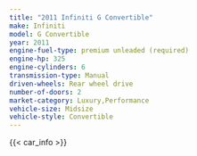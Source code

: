 ```yaml
---
title: "2011 Infiniti G Convertible"
make: Infiniti
model: G Convertible
year: 2011
engine-fuel-type: premium unleaded (required)
engine-hp: 325
engine-cylinders: 6
transmission-type: Manual
driven-wheels: Rear wheel drive
number-of-doors: 2
market-category: Luxury,Performance
vehicle-size: Midsize
vehicle-style: Convertible
---
```


{{< car_info >}}
